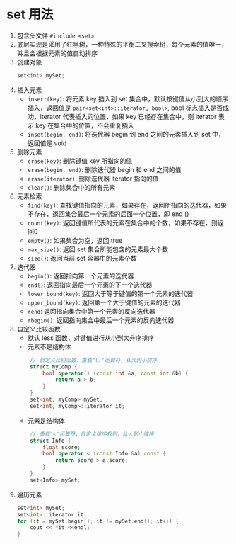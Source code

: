 # set 用法
1. 包含头文件 `#include <set>`
2. 底层实现是采用了红黑树，一种特殊的平衡二叉搜索树，每个元素的值唯一，并且会根据元素的值自动排序
3. 创建对象
	```c++
    set<int> mySet;
	```
4. 插入元素
	* `insert(key)`: 将元素 key 插入到 set 集合中，默认按键值从小到大的顺序插入，返回值是 `pair<set<int>::iterator, bool>`, bool 标志插入是否成功，iterator 代表插入的位置，如果 key 已经存在集合中，则 iterator 表示 key 在集合中的位置，不会重复插入
	* `inset(begin, end)`: 将迭代器 begin 到 end 之间的元素插入到 set 中，返回值是 void
5. 删除元素
	* `erase(key)`: 删除键值 key 所指向的值
	* `erase(begin, end)`:  删除迭代器 begin 和 end 之间的值
	* `erase(iterator)`: 删除迭代器 iterator 指向的值
	* `clear()`: 删除集合中的所有元素
6. 元素检索
	* `find(key)`: 查找键值指向的元素，如果存在，返回所指向的迭代器，如果不存在，返回集合最后一个元素的后面一个位置，即 end ()
	* `count(key)`: 返回键值所代表的元素在集合中的个数，如果不存在，则返回0
	* `empty()`: 如果集合为空，返回 true
	* `max_size()`: 返回 set 集合所能包含的元素最大个数
	* `size()`: 返回当前 set 容器中的元素个数
7. 迭代器
	* `begin()`: 返回指向第一个元素的迭代器
	* `end()`: 返回指向最后一个元素的下一个迭代器
	* `lower_bound(key)`: 返回大于等于键值的第一个元素的迭代器
	* `upper_bound(key)`: 返回第一个大于键值的元素的迭代器
	* `rend`: 返回指向集合中第一个元素的反向迭代器
	* `rbegin()`: 返回指向集合中最后一个元素的反向迭代器
8. 自定义比较函数
	* 默认 less 函数，对键值进行从小到大升序排序
	* 元素不是结构体
	```c++
	    // 自定义比较函数，重载"()"运算符，从大到小排序
	    struct myComp {
	        bool operator() (const int &a, const int &b) {
	            return a > b;
	        }
	    }
	    set<int, myComp> mySet;
	    set<int, myComp>::iterator it;
	```
	- 元素是结构体
	```c++
	    // 重载"<"运算符，自定义排序规则，从大到小降序
	    struct Info {
	        float score;
	        bool operator < (const Info &a) const {
	            return score > a.score;
	        }
	    }
	    set<Info> mySet;
	```
9. 遍历元素
	```c++
    set<int> mySet;
    set<int>::iterator it;
    for (it = mySet.begin(); it != mySet.end(); it++) {
        cout << *it <<endl;
    }
	```